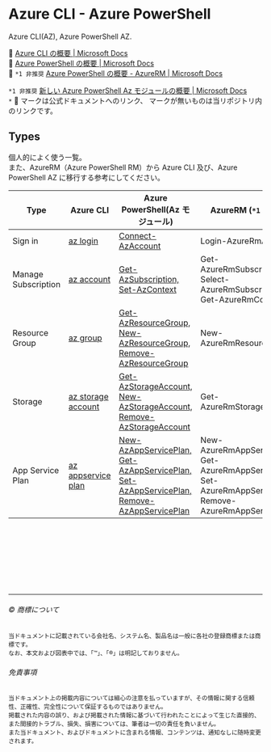 # Azure CLI - Azure PowerShell

Azure CLI(AZ), Azure PowerShell AZ.  

:link: [Azure CLI の概要 | Microsoft Docs](https://docs.microsoft.com/ja-jp/cli/azure/)  
:link: [Azure PowerShell の概要 | Microsoft Docs](https://docs.microsoft.com/ja-jp/powershell/azure)  
:link: ``*1 非推奨`` [Azure PowerShell の概要 - AzureRM | Microsoft Docs](https://docs.microsoft.com/ja-jp/powershell/azure/azurerm/overview)  


``*1 非推奨`` [新しい Azure PowerShell Az モジュールの概要 | Microsoft Docs](https://docs.microsoft.com/ja-jp/powershell/azure/new-azureps-module-az?view=azps-4.6.1)  
``*`` :link: マークは公式ドキュメントへのリンク、 マークが無いものは当リポジトリ内のリンクです。  

## Types

個人的によく使う一覧。   
また、AzureRM（Azure PowerShell RM）から Azure CLI 及び、Azure PowerShell AZ に移行する参考にしてください。  


| Type                                      | Azure CLI                                   | Azure PowerShell(Az モジュール)                | AzureRM (``*1 非推奨``)
| ----------------------------------------- | ------------------------------------------- | ---------------------------------------------- | ----------------
| Sign in                                   | [az login](login/az.md)                     | [Connect-AzAccount](login/az-powershell.md)    | Login-AzureRmAccount
| Manage Subscription                       | [az account](account/az.md)                 | [Get-AzSubscription, Set-AzContext](account/az-powershell.md) | Get-AzureRmSubscription, Select-AzureRmSubscription, Get-AzureRmContext
| Resource Group                            | [az group](group/az.md)                     | [Get-AzResourceGroup, New-AzResourceGroup, Remove-AzResourceGroup](group/az-powershell.md) | New-AzureRmResourceGroup
| Storage                                   | [az storage account](storage/az.md)         | [Get-AzStorageAccount, New-AzStorageAccount, Remove-AzStorageAccount](storage/az-powershell.md) | Get-AzureRmStorageAccount 
| App Service Plan                          | [az appservice plan](appservice-plan/az.md) | [New-AzAppServicePlan, Get-AzAppServicePlan, Set-AzAppServicePlan, Remove-AzAppServicePlan](appservice-plan/az-powershell.md) | New-AzureRmAppServicePlan, Get-AzureRmAppServicePlan, Set-AzureRmAppServicePlan, Remove-AzureRmAppServicePlan



















　  
　  
　  
　  
　  
　  

* * *

###### :copyright: 商標について

<sup>当ドキュメントに記載されている会社名、システム名、製品名は一般に各社の登録商標または商標です。</sup>  
<sup>なお、本文および図表中では、「™」、「®」は明記しておりません。</sup>  

###### 免責事項  
<sup>当ドキュメント上の掲載内容については細心の注意を払っていますが、その情報に関する信頼性、正確性、完全性について保証するものではありません。</sup>  
<sup>掲載された内容の誤り、および掲載された情報に基づいて行われたことによって生じた直接的、また間接的トラブル、損失、損害については、筆者は一切の責任を負いません。</sup>  
<sup>また当ドキュメント、およびドキュメントに含まれる情報、コンテンツは、通知なしに随時変更されます。</sup>  